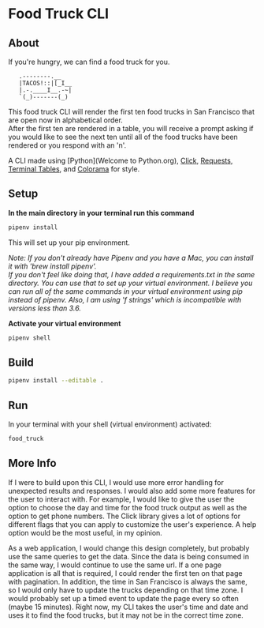 # Food Truck CLI

## About
If you're hungry, we can find a food truck for you.

       .--------.__
       |TACOS!::|[_I__
       |.-.____I__.-~|
       `(_)-------(_)


This food truck CLI will render the first ten food trucks in San Francisco that are open now in alphabetical order.  
After the first ten are rendered in a table, you will receive a prompt asking if you would like to see the next ten 
until all of the food trucks have been rendered or you respond with an 'n'.

A CLI made using [Python](Welcome to Python.org), [Click](http://click.pocoo.org/5/), 
[Requests](http://docs.python-requests.org/), [Terminal Tables](https://robpol86.github.io/terminaltables/), and 
[Colorama](https://pypi.org/project/colorama/) for style.

## Setup
__In the main directory in your terminal run this command__

```bash
pipenv install
```
This will set up your pip environment.

_Note:  If you don't already have Pipenv and you have a Mac, you can install it with 'brew install pipenv'.  
If you don't feel like doing that, I have added a requirements.txt in the same directory.  You can use that to set up 
your virtual environment.  I believe you can run all of the same commands in your virtual environment using pip instead 
of pipenv. Also, I am using 'f strings' which is incompatible with versions less than 3.6._

__Activate your virtual environment__

```bash
pipenv shell
```

## Build

```bash
pipenv install --editable .
```

## Run
In your terminal with your shell (virtual environment) activated:
```bash
food_truck
```

## More Info

If I were to build upon this CLI, I would use more error handling for unexpected results and responses. I would also add
 some more features for the user to interact with.  For example, I would like to give the user the option to choose the 
 day and time for the food truck output as well as the option to get phone numbers.  The Click library gives a lot of 
 options for different flags that you can apply to customize the user's experience.  A help option would be the most 
 useful, in my opinion.
 
As a web application, I would change this design completely, but probably use the same queries to get the data.  Since 
the data is being consumed in the same way, I would continue to use the same url. If a one page application is all that
is required, I could render the first ten on that page with pagination.  In addition, the time in San Francisco is always
the same, so I would only have to update the trucks depending on that time zone.  I would probably set up a timed event 
  to update the page every so often (maybe 15 minutes).  Right now, my CLI takes the user's time
and date and uses it to find the food trucks, but it may not be in the correct time zone. 